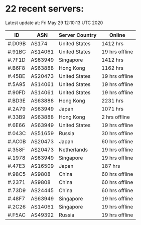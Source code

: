 # 22 recent servers:

Latest update at: Fri May 29 12:10:13 UTC 2020

| ID | ASN | Server Country | Online |
| -- | --- | -------------- | ------ |
| #.D09B | AS174 | United States | 1412 hrs |
| #.91BC | AS14061 | United States | 19 hrs offline |
| #.7F1D | AS63949 | Singapore | 1412 hrs |
| #.B6F8 | AS63888 | Hong Kong | 1162 hrs |
| #.45BE | AS20473 | United States | 19 hrs offline |
| #.5A95 | AS14061 | United States | 19 hrs offline |
| #.90FD | AS14061 | United States | 19 hrs offline |
| #.BD3E | AS63888 | Hong Kong | 2231 hrs |
| #.2A79 | AS63949 | Japan | 1071 hrs |
| #.33B9 | AS63888 | Hong Kong | 2 hrs offline |
| #.6E66 | AS63949 | United States | 19 hrs offline |
| #.043C | AS51659 | Russia | 30 hrs offline |
| #.AC0B | AS20473 | Japan | 60 hrs offline |
| #.358F | AS20473 | Netherlands | 19 hrs offline |
| #.1978 | AS63949 | Singapore | 19 hrs offline |
| #.47E3 | AS16509 | Japan | 187 hrs |
| #.98C5 | AS9808 | China | 60 hrs offline |
| #.2371 | AS9808 | China | 60 hrs offline |
| #.73D9 | AS24445 | China | 60 hrs offline |
| #.48F7 | AS63949 | Singapore | 19 hrs offline |
| #.2C26 | AS14061 | Singapore | 19 hrs offline |
| #.F5AC | AS49392 | Russia | 19 hrs offline |


